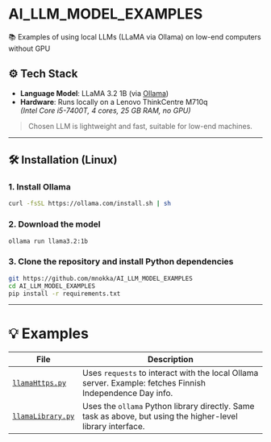 # AI_LLM_MODEL_EXAMPLES

📚 Examples of using local LLMs (LLaMA via Ollama) on low-end computers without GPU



## ⚙️ Tech Stack

- **Language Model**: LLaMA 3.2 1B (via [Ollama](https://ollama.com/))  
- **Hardware**: Runs locally on a Lenovo ThinkCentre M710q  
  _(Intel Core i5-7400T, 4 cores, 25 GB RAM, no GPU)_  
> Chosen LLM is lightweight and fast, suitable for low-end machines.

---
## 🛠️ Installation (Linux)

### 1. Install Ollama

```bash
curl -fsSL https://ollama.com/install.sh | sh
```

### 2. Download the model

```bash
ollama run llama3.2:1b
```

### 3. Clone the repository and install Python dependencies

```bash
git https://github.com/mnokka/AI_LLM_MODEL_EXAMPLES
cd AI_LLM_MODEL_EXAMPLES
pip install -r requirements.txt
```

---


# 💡 Examples

| File | Description |
|------|-------------|
| [`llamaHttps.py`](./llamaHttps.py) | Uses `requests` to interact with the local Ollama server. Example: fetches Finnish Independence Day info. |
| [`llamaLibrary.py`](./llamaLibrary.py) | Uses the `ollama` Python library directly. Same task as above, but using the higher-level library interface. |

